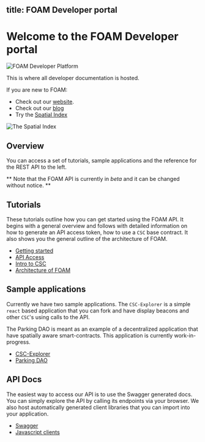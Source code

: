 title: FOAM Developer portal
---

# Welcome to the FOAM Developer portal

![FOAM Developer Platform](https://i.imgur.com/2haPyvv.png)

This is where all developer documentation is hosted.

If you are new to FOAM:

+ Check out our [website](https://foam.space).
+ Check out our [blog](https://blog.foam.space)
+ Try the [Spatial Index](https://beta.foam.space)

![The Spatial Index](https://i.imgur.com/1GpT9wT.jpg)

## Overview

You can access a set of tutorials, sample applications and the reference for the REST API to the left.

** Note that the FOAM API is currently in _beta_ and it can be changed without notice. **

## Tutorials

These tutorials outline how you can get started using the FOAM API. It begins with a general overview and follows with detailed information on how to generate an API access token, how to use a `CSC` base contract. It also shows you the general outline of the architecture of FOAM.

+ [Getting started](tutorials/getting_started.html)
+ [API Access](tutorials/intro_to_api.html)
+ [Intro to CSC](tutorials/intro_to_csc.html)
+ [Architecture of FOAM](tutorials/architecture.html)

## Sample applications

Currently we have two sample applications. The `CSC-Explorer` is a simple `react` based application that you can fork and have display beacons and other `CSC`'s using calls to the API.

The Parking DAO is meant as an example of a decentralized application that have spatially aware smart-contracts. This application is currently work-in-progress.

+ [CSC-Explorer](sampleApplications/csc-explorer.html)
+ [Parking DAO](sampleApplications/chanterelle.html)

## API Docs

The easiest way to access our API is to use the Swagger generated docs. You can simply explore the API by calling its endpoints via your browser. We also host automatically generated client libraries that you can import into your application.
+ [Swagger](swagger/ui.html)
+ [Javascript clients](swagger/intro.html)


